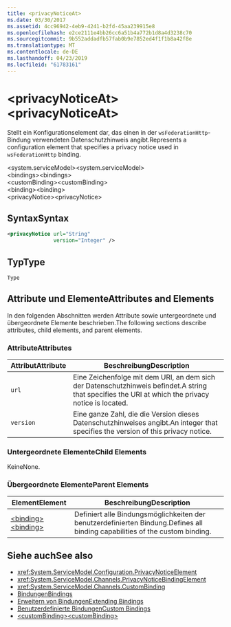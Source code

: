 ```yaml
---
title: <privacyNoticeAt>
ms.date: 03/30/2017
ms.assetid: 4cc96942-4eb9-4241-b2fd-45aa239915e8
ms.openlocfilehash: e2ce2111e4bb26cc6a51b4a772b1d8a4d3238c70
ms.sourcegitcommit: 9b552addadfb57fab0b9e7852ed4f1f1b8a42f8e
ms.translationtype: MT
ms.contentlocale: de-DE
ms.lasthandoff: 04/23/2019
ms.locfileid: "61783161"
---
```

# <a name="privacynoticeat"></a><span data-ttu-id="d44e3-101">\<privacyNoticeAt></span><span class="sxs-lookup"><span data-stu-id="d44e3-101">\<privacyNoticeAt></span></span>
<span data-ttu-id="d44e3-102">Stellt ein Konfigurationselement dar, das einen in der `wsFederationHttp`-Bindung verwendeten Datenschutzhinweis angibt.</span><span class="sxs-lookup"><span data-stu-id="d44e3-102">Represents a configuration element that specifies a privacy notice used in `wsFederationHttp` binding.</span></span>  
  
 <span data-ttu-id="d44e3-103">\<system.serviceModel></span><span class="sxs-lookup"><span data-stu-id="d44e3-103">\<system.serviceModel></span></span>  
<span data-ttu-id="d44e3-104">\<bindings></span><span class="sxs-lookup"><span data-stu-id="d44e3-104">\<bindings></span></span>  
<span data-ttu-id="d44e3-105">\<customBinding></span><span class="sxs-lookup"><span data-stu-id="d44e3-105">\<customBinding></span></span>  
<span data-ttu-id="d44e3-106">\<binding></span><span class="sxs-lookup"><span data-stu-id="d44e3-106">\<binding></span></span>  
<span data-ttu-id="d44e3-107">\<privacyNotice></span><span class="sxs-lookup"><span data-stu-id="d44e3-107">\<privacyNotice></span></span>  
  
## <a name="syntax"></a><span data-ttu-id="d44e3-108">Syntax</span><span class="sxs-lookup"><span data-stu-id="d44e3-108">Syntax</span></span>  
  
```xml  
<privacyNotice url="String"
               version="Integer" />
```  
  
## <a name="type"></a><span data-ttu-id="d44e3-109">Typ</span><span class="sxs-lookup"><span data-stu-id="d44e3-109">Type</span></span>  
 `Type`  
  
## <a name="attributes-and-elements"></a><span data-ttu-id="d44e3-110">Attribute und Elemente</span><span class="sxs-lookup"><span data-stu-id="d44e3-110">Attributes and Elements</span></span>  
 <span data-ttu-id="d44e3-111">In den folgenden Abschnitten werden Attribute sowie untergeordnete und übergeordnete Elemente beschrieben.</span><span class="sxs-lookup"><span data-stu-id="d44e3-111">The following sections describe attributes, child elements, and parent elements.</span></span>  
  
### <a name="attributes"></a><span data-ttu-id="d44e3-112">Attribute</span><span class="sxs-lookup"><span data-stu-id="d44e3-112">Attributes</span></span>  
  
|<span data-ttu-id="d44e3-113">Attribut</span><span class="sxs-lookup"><span data-stu-id="d44e3-113">Attribute</span></span>|<span data-ttu-id="d44e3-114">Beschreibung</span><span class="sxs-lookup"><span data-stu-id="d44e3-114">Description</span></span>|  
|---------------|-----------------|  
|`url`|<span data-ttu-id="d44e3-115">Eine Zeichenfolge mit dem URI, an dem sich der Datenschutzhinweis befindet.</span><span class="sxs-lookup"><span data-stu-id="d44e3-115">A string that specifies the URI at which the privacy notice is located.</span></span>|  
|`version`|<span data-ttu-id="d44e3-116">Eine ganze Zahl, die die Version dieses Datenschutzhinweises angibt.</span><span class="sxs-lookup"><span data-stu-id="d44e3-116">An integer that specifies the version of this privacy notice.</span></span>|  
  
### <a name="child-elements"></a><span data-ttu-id="d44e3-117">Untergeordnete Elemente</span><span class="sxs-lookup"><span data-stu-id="d44e3-117">Child Elements</span></span>  
 <span data-ttu-id="d44e3-118">Keine</span><span class="sxs-lookup"><span data-stu-id="d44e3-118">None.</span></span>  
  
### <a name="parent-elements"></a><span data-ttu-id="d44e3-119">Übergeordnete Elemente</span><span class="sxs-lookup"><span data-stu-id="d44e3-119">Parent Elements</span></span>  
  
|<span data-ttu-id="d44e3-120">Element</span><span class="sxs-lookup"><span data-stu-id="d44e3-120">Element</span></span>|<span data-ttu-id="d44e3-121">Beschreibung</span><span class="sxs-lookup"><span data-stu-id="d44e3-121">Description</span></span>|  
|-------------|-----------------|  
|[<span data-ttu-id="d44e3-122">\<binding></span><span class="sxs-lookup"><span data-stu-id="d44e3-122">\<binding></span></span>](../../../../../docs/framework/misc/binding.md)|<span data-ttu-id="d44e3-123">Definiert alle Bindungsmöglichkeiten der benutzerdefinierten Bindung.</span><span class="sxs-lookup"><span data-stu-id="d44e3-123">Defines all binding capabilities of the custom binding.</span></span>|  
  
## <a name="see-also"></a><span data-ttu-id="d44e3-124">Siehe auch</span><span class="sxs-lookup"><span data-stu-id="d44e3-124">See also</span></span>

- <xref:System.ServiceModel.Configuration.PrivacyNoticeElement>
- <xref:System.ServiceModel.Channels.PrivacyNoticeBindingElement>
- <xref:System.ServiceModel.Channels.CustomBinding>
- [<span data-ttu-id="d44e3-125">Bindungen</span><span class="sxs-lookup"><span data-stu-id="d44e3-125">Bindings</span></span>](../../../../../docs/framework/wcf/bindings.md)
- [<span data-ttu-id="d44e3-126">Erweitern von Bindungen</span><span class="sxs-lookup"><span data-stu-id="d44e3-126">Extending Bindings</span></span>](../../../../../docs/framework/wcf/extending/extending-bindings.md)
- [<span data-ttu-id="d44e3-127">Benutzerdefinierte Bindungen</span><span class="sxs-lookup"><span data-stu-id="d44e3-127">Custom Bindings</span></span>](../../../../../docs/framework/wcf/extending/custom-bindings.md)
- [<span data-ttu-id="d44e3-128">\<customBinding></span><span class="sxs-lookup"><span data-stu-id="d44e3-128">\<customBinding></span></span>](../../../../../docs/framework/configure-apps/file-schema/wcf/custombinding.md)
